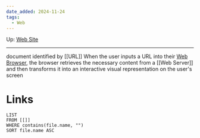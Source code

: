 ```yaml
---
date_added: 2024-11-24
tags:
  - Web
---
```

Up: [Web Site](Web%20Site)
___
 document identified by [[URL]] When the user inputs a URL into their [Web Browser](Web%20Browser.md), the browser retrieves the necessary content from a [[Web Server]] and then transforms it into an interactive visual representation on the user's screen
# Links
```dataview
LIST
FROM [[]]
WHERE contains(file.name, "")
SORT file.name ASC
```

